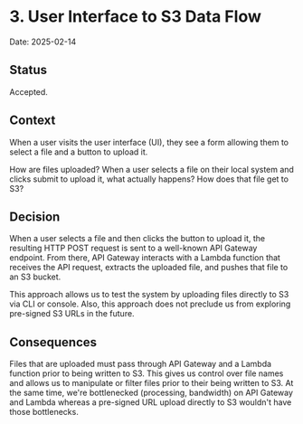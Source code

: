 # 3. User Interface to S3 Data Flow

Date: 2025-02-14

## Status

Accepted.

## Context

When a user visits the user interface (UI), they see a form allowing them to
select a file and a button to upload it.

How are files uploaded?  When a user selects a file on their local system and
clicks submit to upload it, what actually happens?  How does that file get to
S3?

## Decision

When a user selects a file and then clicks the button to upload it, the
resulting HTTP POST request is sent to a well-known API Gateway endpoint.
From there, API Gateway interacts with a Lambda function that receives the
API request, extracts the uploaded file, and pushes that file to an S3 bucket.

This approach allows us to test the system by uploading files directly to S3
via CLI or console.  Also, this approach does not preclude us from exploring
pre-signed S3 URLs in the future.


## Consequences

Files that are uploaded must pass through API Gateway and a Lambda function
prior to being written to S3.  This gives us control over file names and allows
us to manipulate or filter files prior to their being written to S3.  At the
same time, we're bottlenecked (processing, bandwidth) on API Gateway and
Lambda whereas a pre-signed URL upload directly to S3 wouldn't have those
bottlenecks.
